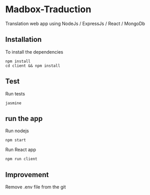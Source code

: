 # Madbox-Traduction

Translation web app using NodeJs / ExpressJs / React / MongoDb

## Installation

To install the dependencies
```
npm install
cd client && npm install
```

## Test

Run tests
```
jasmine
```

## run the app

Run nodejs
```
npm start
```

Run React app
```
npm run client
```

## Improvement

Remove .env file from the git
